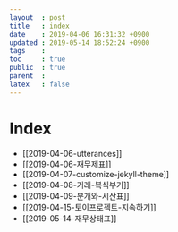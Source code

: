 ```yaml
---
layout  : post
title   : index 
date    : 2019-04-06 16:31:32 +0900
updated : 2019-05-14 18:52:24 +0900
tags    : 
toc     : true
public  : true
parent  : 
latex   : false
---
```


# Index
- [[2019-04-06-utterances]]
- [[2019-04-06-재무제표]]
- [[2019-04-07-customize-jekyll-theme]]
- [[2019-04-08-거래-복식부기]]
- [[2019-04-09-분개와-시산표]]
- [[2019-04-15-토이프로젝트-지속하기]]
- [[2019-05-14-재무상태표]]
